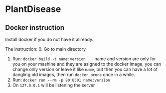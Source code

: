 # PlantDisease

## Docker instruction

Install docker if you do not have it allready. 

The instruction:
0. Go to main directory
1. Run: `docker build -t name:version .` - name and version are only for you on your mashine and they are asigned to the docker image, you can change only version or leave it like `name`, but then you can have a lot of dangling old images, then run `docker prune` once in a while.
2. Run: `docker run --rm -p 80:8501 name:version`
3. On `127.0.0.1` will be listening the server